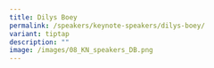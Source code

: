 ```yaml
---
title: Dilys Boey
permalink: /speakers/keynote-speakers/dilys-boey/
variant: tiptap
description: ""
image: /images/08_KN_speakers_DB.png
---
```

